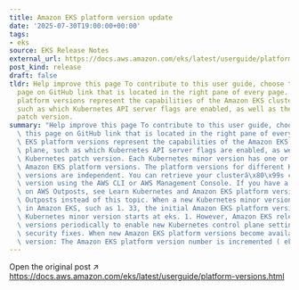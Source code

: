 ```yaml
---
title: Amazon EKS platform version update
date: '2025-07-30T19:00:00+00:00'
tags:
- eks
source: EKS Release Notes
external_url: https://docs.aws.amazon.com/eks/latest/userguide/platform-versions.html
post_kind: release
draft: false
tldr: Help improve this page To contribute to this user guide, choose the Edit this
  page on GitHub link that is located in the right pane of every page. Amazon EKS
  platform versions represent the capabilities of the Amazon EKS cluster control plane,
  such as which Kubernetes API server flags are enabled, as well as the current Kubernetes
  patch version.
summary: "Help improve this page To contribute to this user guide, choose the Edit\
  \ this page on GitHub link that is located in the right pane of every page. Amazon\
  \ EKS platform versions represent the capabilities of the Amazon EKS cluster control\
  \ plane, such as which Kubernetes API server flags are enabled, as well as the current\
  \ Kubernetes patch version. Each Kubernetes minor version has one or more associated\
  \ Amazon EKS platform versions. The platform versions for different Kubernetes minor\
  \ versions are independent. You can retrieve your clusterâ\x80\x99s current platform\
  \ version using the AWS CLI or AWS Management Console. If you have a local cluster\
  \ on AWS Outposts, see Learn Kubernetes and Amazon EKS platform versions for AWS\
  \ Outposts instead of this topic. When a new Kubernetes minor version is available\
  \ in Amazon EKS, such as 1. 33, the initial Amazon EKS platform version for that\
  \ Kubernetes minor version starts at eks. 1. However, Amazon EKS releases new platform\
  \ versions periodically to enable new Kubernetes control plane settings and to provide\
  \ security fixes. When new Amazon EKS platform versions become available for a minor\
  \ version: The Amazon EKS platform version number is incremented ( eks. <n+1> )."
---
```

Open the original post ↗ https://docs.aws.amazon.com/eks/latest/userguide/platform-versions.html
